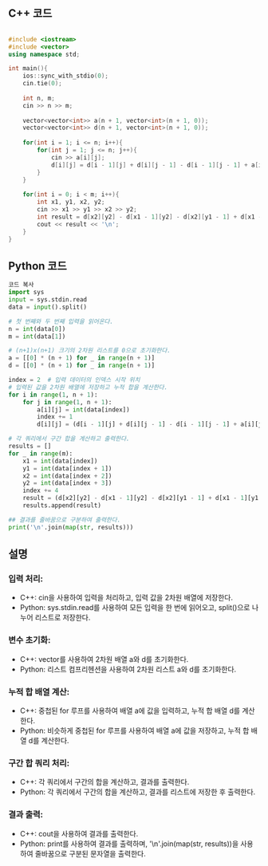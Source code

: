 ## C++ 코드
```cpp

#include <iostream>
#include <vector>
using namespace std;

int main(){
    ios::sync_with_stdio(0);
    cin.tie(0);
    
    int n, m;
    cin >> n >> m;
    
    vector<vector<int>> a(n + 1, vector<int>(n + 1, 0));
    vector<vector<int>> d(n + 1, vector<int>(n + 1, 0));
    
    for(int i = 1; i <= n; i++){
        for(int j = 1; j <= n; j++){
            cin >> a[i][j];
            d[i][j] = d[i - 1][j] + d[i][j - 1] - d[i - 1][j - 1] + a[i][j];
        }
    }
    
    for(int i = 0; i < m; i++){
        int x1, y1, x2, y2;
        cin >> x1 >> y1 >> x2 >> y2;
        int result = d[x2][y2] - d[x1 - 1][y2] - d[x2][y1 - 1] + d[x1 - 1][y1 - 1];
        cout << result << '\n';
    }
}
```
## Python 코드
```python
코드 복사
import sys
input = sys.stdin.read
data = input().split()

# 첫 번째와 두 번째 입력을 읽어온다.
n = int(data[0])
m = int(data[1])

# (n+1)x(n+1) 크기의 2차원 리스트를 0으로 초기화한다.
a = [[0] * (n + 1) for _ in range(n + 1)]
d = [[0] * (n + 1) for _ in range(n + 1)]

index = 2  # 입력 데이터의 인덱스 시작 위치
# 입력된 값을 2차원 배열에 저장하고 누적 합을 계산한다.
for i in range(1, n + 1):
    for j in range(1, n + 1):
        a[i][j] = int(data[index])
        index += 1
        d[i][j] = (d[i - 1][j] + d[i][j - 1] - d[i - 1][j - 1] + a[i][j])

# 각 쿼리에서 구간 합을 계산하고 출력한다.
results = []
for _ in range(m):
    x1 = int(data[index])
    y1 = int(data[index + 1])
    x2 = int(data[index + 2])
    y2 = int(data[index + 3])
    index += 4
    result = (d[x2][y2] - d[x1 - 1][y2] - d[x2][y1 - 1] + d[x1 - 1][y1 - 1])
    results.append(result)

## 결과를 줄바꿈으로 구분하여 출력한다.
print('\n'.join(map(str, results)))
```
## 설명 
### 입력 처리:

- C++: cin을 사용하여 입력을 처리하고, 입력 값을 2차원 배열에 저장한다.
- Python: sys.stdin.read를 사용하여 모든 입력을 한 번에 읽어오고, split()으로 나누어 리스트로 저장한다.
### 변수 초기화:

- C++: vector를 사용하여 2차원 배열 a와 d를 초기화한다.
- Python: 리스트 컴프리헨션을 사용하여 2차원 리스트 a와 d를 초기화한다.
### 누적 합 배열 계산:

- C++: 중첩된 for 루프를 사용하여 배열 a에 값을 입력하고, 누적 합 배열 d를 계산한다.
- Python: 비슷하게 중첩된 for 루프를 사용하여 배열 a에 값을 저장하고, 누적 합 배열 d를 계산한다.
### 구간 합 쿼리 처리:

- C++: 각 쿼리에서 구간의 합을 계산하고, 결과를 출력한다.
- Python: 각 쿼리에서 구간의 합을 계산하고, 결과를 리스트에 저장한 후 출력한다.
### 결과 출력:

- C++: cout을 사용하여 결과를 출력한다.
- Python: print를 사용하여 결과를 출력하며, '\n'.join(map(str, results))을 사용하여 줄바꿈으로 구분된 문자열을 출력한다.
